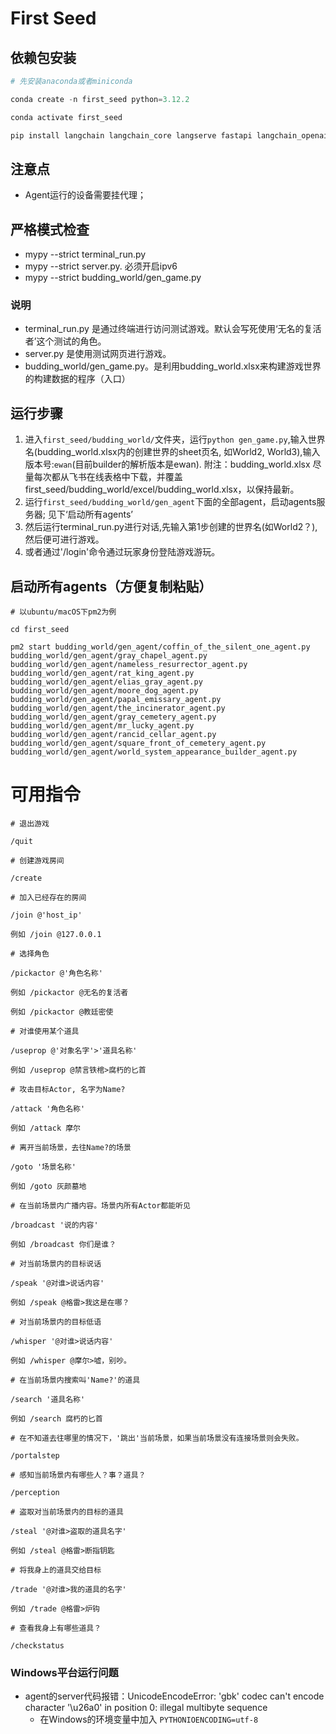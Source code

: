 # First Seed

## 依赖包安装

```python
# 先安装anaconda或者miniconda

conda create -n first_seed python=3.12.2 

conda activate first_seed

pip install langchain langchain_core langserve fastapi langchain_openai sse_starlette faiss-cpu loguru mypy pandas openpyxl overrides Jinja2
```

## 注意点

- Agent运行的设备需要挂代理；

## 严格模式检查

- mypy --strict terminal_run.py
- mypy --strict server.py. 必须开启ipv6
- mypy --strict budding_world/gen_game.py

### 说明

- terminal_run.py 是通过终端进行访问测试游戏。默认会写死使用‘无名的复活者’这个测试的角色。
- server.py 是使用测试网页进行游戏。
- budding_world/gen_game.py。是利用budding_world.xlsx来构建游戏世界的构建数据的程序（入口）

## 运行步骤

1. 进入`first_seed/budding_world/`文件夹，运行`python gen_game.py`,输入世界名(budding_world.xlsx内的创建世界的sheet页名, 如World2, World3),输入版本号:`ewan`(目前builder的解析版本是ewan). 附注：budding_world.xlsx 尽量每次都从飞书在线表格中下载，并覆盖first_seed/budding_world/excel/budding_world.xlsx，以保持最新。
2. 运行`first_seed/budding_world/gen_agent`下面的全部agent，启动agents服务器; 见下‘启动所有agents’
3. 然后运行terminal_run.py进行对话,先输入第1步创建的世界名(如World2？), 然后便可进行游戏。
4. 或者通过'/login'命令通过玩家身份登陆游戏游玩。

## 启动所有agents（方便复制粘贴）

```shell
# 以ubuntu/macOS下pm2为例

cd first_seed

pm2 start budding_world/gen_agent/coffin_of_the_silent_one_agent.py budding_world/gen_agent/gray_chapel_agent.py budding_world/gen_agent/nameless_resurrector_agent.py budding_world/gen_agent/rat_king_agent.py budding_world/gen_agent/elias_gray_agent.py budding_world/gen_agent/moore_dog_agent.py budding_world/gen_agent/papal_emissary_agent.py budding_world/gen_agent/the_incinerator_agent.py budding_world/gen_agent/gray_cemetery_agent.py budding_world/gen_agent/mr_lucky_agent.py budding_world/gen_agent/rancid_cellar_agent.py budding_world/gen_agent/square_front_of_cemetery_agent.py budding_world/gen_agent/world_system_appearance_builder_agent.py
```

# 可用指令

```
# 退出游戏

/quit

# 创建游戏房间

/create

# 加入已经存在的房间

/join @'host_ip'

例如 /join @127.0.0.1

# 选择角色

/pickactor @'角色名称'

例如 /pickactor @无名的复活者

例如 /pickactor @教廷密使

# 对谁使用某个道具

/useprop @'对象名字'>'道具名称'

例如 /useprop @禁言铁棺>腐朽的匕首

# 攻击目标Actor, 名字为Name?

/attack '角色名称'

例如 /attack 摩尔

# 离开当前场景，去往Name?的场景

/goto '场景名称'

例如 /goto 灰颜墓地

# 在当前场景内广播内容。场景内所有Actor都能听见

/broadcast '说的内容'

例如 /broadcast 你们是谁？

# 对当前场景内的目标说话

/speak '@对谁>说话内容'

例如 /speak @格雷>我这是在哪？

# 对当前场景内的目标低语

/whisper '@对谁>说话内容'

例如 /whisper @摩尔>嘘，别吵。

# 在当前场景内搜索叫'Name?'的道具

/search '道具名称'

例如 /search 腐朽的匕首

# 在不知道去往哪里的情况下，'跳出'当前场景，如果当前场景没有连接场景则会失败。

/portalstep

# 感知当前场景内有哪些人？事？道具？

/perception

# 盗取对当前场景内的目标的道具

/steal '@对谁>盗取的道具名字'

例如 /steal @格雷>断指钥匙

# 将我身上的道具交给目标

/trade '@对谁>我的道具的名字'

例如 /trade @格雷>炉钩

# 查看我身上有哪些道具？

/checkstatus
```


### Windows平台运行问题

- agent的server代码报错：UnicodeEncodeError: 'gbk' codec can't encode character '\u26a0' in position 0: illegal multibyte sequence 
    - 在Windows的环境变量中加入 `PYTHONIOENCODING=utf-8`